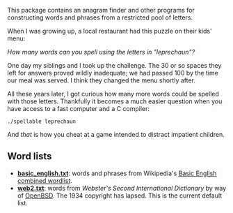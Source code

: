 This package contains an anagram finder and other programs for constructing words and phrases from a restricted pool of letters.

When I was growing up, a local restaurant had this puzzle on their kids' menu:

*How many words can you spell using the letters in "leprechaun"?*

One day my siblings and I took up the challenge. The 30 or so spaces they left for answers proved wildly inadequate; we had passed 100 by the time our meal was served. I think they changed the menu shortly after.

All these years later, I got curious how many more words could be spelled with those letters. Thankfully it becomes a much easier question when you have access to a fast computer and a C compiler:

`./spellable leprechaun`

And *that* is how you cheat at a game intended to distract impatient children.


## Word lists

* **[basic_english.txt](basic_english.txt)**: words and phrases from Wikipedia's [Basic English combined wordlist](https://simple.wikipedia.org/wiki/Wikipedia:Basic_English_combined_wordlist).
* **[web2.txt](web2.txt)**: words from *Webster's Second International Dictionary* by way of [OpenBSD](https://cvsweb.openbsd.org/src/share/dict/). The 1934 copyright has lapsed. This is the current default list.
